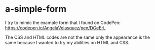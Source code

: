 # a-simple-form
I try to mimic the example form that I found on CodePen: https://codepen.io/AngelaVelasquez/pen/DGeErL

The CSS and HTML codes are not the same only the appearance is the same because I wanted to try my abilities on HTML and CSS.

